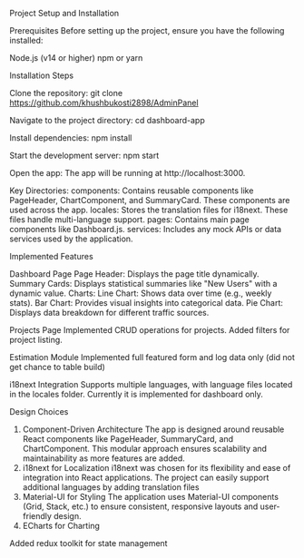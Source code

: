 Project Setup and Installation

Prerequisites
Before setting up the project, ensure you have the following installed:

Node.js (v14 or higher)
npm or yarn

Installation Steps

Clone the repository:
git clone https://github.com/khushbukosti2898/AdminPanel

Navigate to the project directory:
cd dashboard-app

Install dependencies:
npm install

Start the development server:
npm start

Open the app: The app will be running at http://localhost:3000.

Key Directories:
components: Contains reusable components like PageHeader, ChartComponent, and SummaryCard. These components are used across the app.
locales: Stores the translation files for i18next. These files handle multi-language support.
pages: Contains main page components like Dashboard.js.
services: Includes any mock APIs or data services used by the application.

Implemented Features

Dashboard Page
Page Header: Displays the page title dynamically.
Summary Cards: Displays statistical summaries like "New Users" with a dynamic value.
Charts:
Line Chart: Shows data over time (e.g., weekly stats).
Bar Chart: Provides visual insights into categorical data.
Pie Chart: Displays data breakdown for different traffic sources.

Projects Page
Implemented CRUD operations for projects.
Added filters for project listing.

Estimation Module
Implemented full featured form and log data only (did not get chance to table build)

i18next Integration
Supports multiple languages, with language files located in the locales folder.
Currently it is implemented for dashboard only.

Design Choices

1. Component-Driven Architecture
   The app is designed around reusable React components like PageHeader, SummaryCard, and ChartComponent. This modular approach ensures scalability and maintainability as more features are added.
2. i18next for Localization
   i18next was chosen for its flexibility and ease of integration into React applications. The project can easily support additional languages by adding translation files
3. Material-UI for Styling
   The application uses Material-UI components (Grid, Stack, etc.) to ensure consistent, responsive layouts and user-friendly design.
4. ECharts for Charting

Added redux toolkit for state management
